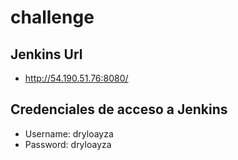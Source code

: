 # challenge

## Jenkins Url
 * http://54.190.51.76:8080/


## Credenciales de acceso a Jenkins
 * Username: dryloayza
 * Password: dryloayza